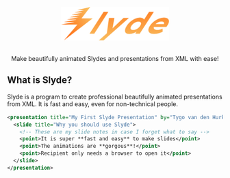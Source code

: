 <div align="center">
  <picture>
    <source srcset="docs/assets/logo-standalone.svg" media="(max-width: 600px)">
    <img src="./docs/assets/logo-with-text.svg" width="50%" alt="the Slyde logo">
  </picture>
  <br>
  <br>
  <p>Make beautifully animated Slydes and presentations from XML with ease! </p>
</div>

## What is Slyde?

Slyde is a program to create professional beautifully animated presentations from XML. It is fast and easy, even for non-technical people.

```XML
<presentation title="My First Slyde Presentation" by="Tygo van den Hurk">
  <slide title="Why you should use Slyde">
    <!-- These are my slide notes in case I forget what to say -->
    <point>It is super **fast and easy** to make slides</point>
    <point>The animations are **gorgous**!</point>
    <point>Recipient only needs a browser to open it</point>
  </slide>
</presentation>
```
